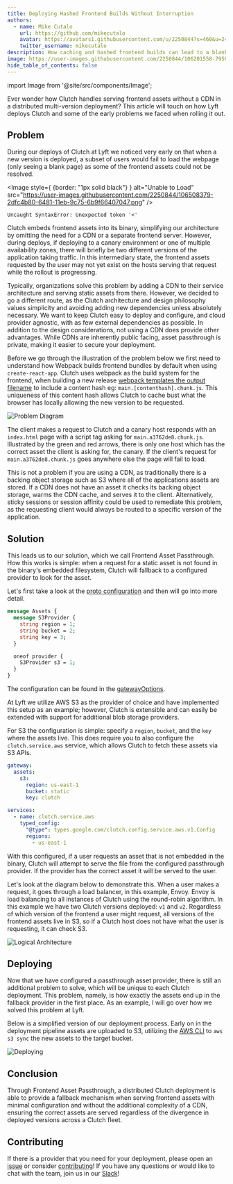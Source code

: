 ```yaml
---
title: Deploying Hashed Frontend Builds Without Interruption
authors:
  - name: Mike Cutalo
    url: https://github.com/mikecutalo
    avatar: https://avatars1.githubusercontent.com/u/2250844?s=460&u=24deb32096e9f892cc91a6ff1ca1af50193b1fbd&v=4
    twitter_username: mikecutalo
description: How caching and hashed frontend builds can lead to a blank screen; and how to fix it.
image: https://user-images.githubusercontent.com/2250844/106201558-7956e700-616d-11eb-887d-28410b67d558.png
hide_table_of_contents: false
---
```


import Image from '@site/src/components/Image';

Ever wonder how Clutch handles serving frontend assets without a CDN in a distributed multi-version deployment?
This article will touch on how Lyft deploys Clutch and some of the early problems we faced when rolling it out.

<!--truncate-->

## Problem

During our deploys of Clutch at Lyft we noticed very early on that when a new version is deployed,
a subset of users would fail to load the webpage (only seeing a blank page) as some of the frontend assets could not be resolved.

<Image style={ {border: "1px solid black"} } alt="Unable to Load" src="https://user-images.githubusercontent.com/2250844/106508379-2dfc4b80-6481-11eb-9c75-6b9f66407047.png" />

```text
Uncaught SyntaxError: Unexpected token '<'
```

Clutch embeds frontend assets into its binary, simplifying our architecture by omitting the need for a CDN or a separate frontend server.
However, during deploys, if deploying to a canary environment or one of multiple availability zones, there will briefly be two different versions of the application taking traffic.
In this intermediary state, the frontend assets requested by the user may not yet exist on the hosts serving that request while the rollout is progressing.

Typically, organizations solve this problem by adding a CDN to their service architecture and serving static assets from there.
However, we decided to go a different route, as the Clutch architecture and design philosophy values simplicity and avoiding adding new dependencies unless absolutely necessary.
We want to keep Clutch easy to deploy and configure, and cloud provider agnostic, with as few external dependencies as possible.
In addition to the design considerations, not using a CDN does provide other advantages.
While CDNs are inherently public facing, asset passthrough is private, making it easier to secure your deployment.

Before we go through the illustration of the problem below we first need to understand how Webpack builds frontend bundles by default when using `create-react-app`.
Clutch uses webpack as the build system for the frontend,
when building a new release [webpack templates the output filename](https://webpack.js.org/guides/caching/#output-filenames) to include a content hash eg: `main.[contenthash].chunk.js`.
This uniqueness of this content hash allows Clutch to cache bust what the browser has locally allowing the new version to be requested.

<Image alt="Problem Diagram" src="https://user-images.githubusercontent.com/2250844/106201546-765bf680-616d-11eb-83d3-c70cf93ba252.png" />

The client makes a request to Clutch and a canary host responds with an `index.html` page with a script tag asking for `main.a3762de8.chunk.js`.
Illustrated by the green and red arrows, there is only one host which has the correct asset the client is asking for, the canary.
If the client's request for `main.a3762de8.chunk.js` goes anywhere else the page will fail to load.

This is not a problem if you are using a CDN, as traditionally there is a backing object storage such as S3 where all of the applications assets are stored.
If a CDN does not have an asset it checks its backing object storage, warms the CDN cache, and serves it to the client.
Alternatively, sticky sessions or session affinity could be used to remediate this problem,
as the requesting client would always be routed to a specific version of the application.

## Solution

This leads us to our solution, which we call Frontend Asset Passthrough.
How this works is simple: when a request for a static asset is not found in the binary's embedded filesystem,
Clutch will fallback to a configured provider to look for the asset.

Let's first take a look at the [proto configuration](https://github.com/lyft/clutch/blob/890245e7d2a1bf91623a9e74b39f1083dbd5ea2c/api/config/gateway/v1/gateway.proto#L105-L119) and then will go into more detail.

```protobuf
message Assets {
  message S3Provider {
    string region = 1;
    string bucket = 2;
    string key = 3;
  }

  oneof provider {
    S3Provider s3 = 1;
  }
}
```

The configuration can be found in the [gatewayOptions](/docs/configuration#gatewayoptions).

At Lyft we utilize AWS S3 as the provider of choice and have implemented this setup as an example;
however, Clutch is extensible and can easily be extended with support for additional blob storage providers.

For S3 the configuration is simple: specify a `region`, `bucket`, and the `key` where the assets live.
This does require you to also configure the `clutch.service.aws` service,
which allows Clutch to fetch these assets via S3 APIs.

```yaml
gateway:
  assets:
    s3:
      region: us-east-1
      bucket: static
      key: clutch

services:
  - name: clutch.service.aws
    typed_config:
      "@type": types.google.com/clutch.config.service.aws.v1.Config
      regions:
        - us-east-1
```

With this configured, if a user requests an asset that is not embedded in the binary, Clutch will attempt to serve the file from the configured passthrough provider.
If the provider has the correct asset it will be served to the user.

Let's look at the diagram below to demonstrate this.
When a user makes a request, it goes through a load balancer, in this example, Envoy.
Envoy is load balancing to all instances of Clutch using the round-robin algorithm.
In this example we have two Clutch versions deployed: `v1` and `v2`.
Regardless of which version of the frontend a user might request, all versions of the frontend assets live in S3,
so if a Clutch host does not have what the user is requesting, it can check S3.

<Image alt="Logical Architecture" src="https://user-images.githubusercontent.com/2250844/106201558-7956e700-616d-11eb-887d-28410b67d558.png" />


## Deploying

Now that we have configured a passthrough asset provider, there is still an additional problem to solve, which will be unique to each Clutch deployment.
This problem, namely, is how exactly the assets end up in the fallback provider in the first place.
As an example, I will go over how we solved this problem at Lyft.

Below is a simplified version of our deployment process.
Early on in the deployment pipeline assets are uploaded to S3,
utilizing the [AWS CLI](https://docs.aws.amazon.com/cli/latest/reference/s3/sync.html) to `aws s3 sync` the new assets to the target bucket.

<Image alt="Deploying" src="https://user-images.githubusercontent.com/2250844/106201560-7956e700-616d-11eb-9f9d-a4b1345bcf41.png" />

## Conclusion

Through Frontend Asset Passthrough, a distributed Clutch deployment is able to provide a fallback mechanism
when serving frontend assets with minimal configuration and without the additional complexity of a CDN,
ensuring the correct assets are served regardless of the divergence in deployed versions across a Clutch fleet.

## Contributing

If there is a provider that you need for your deployment, please open an [issue](https://github.com/lyft/clutch/issues) or consider [contributing](https://github.com/lyft/clutch#contributing)!
If you have any questions or would like to chat with the team, join us in our [Slack](/docs/community)!
